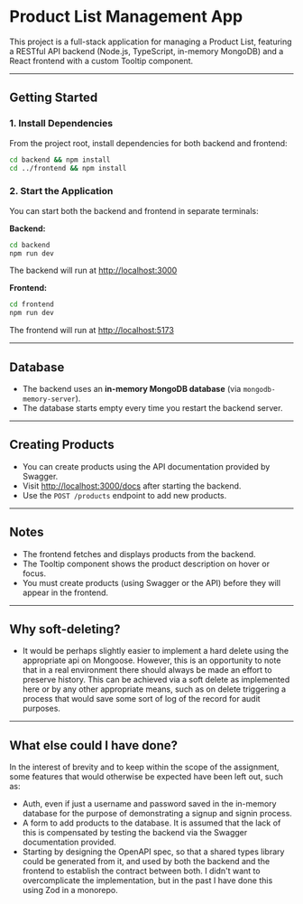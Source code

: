 # Product List Management App

This project is a full-stack application for managing a Product List, featuring a RESTful API backend (Node.js, TypeScript, in-memory MongoDB) and a React frontend with a custom Tooltip component.

---

## Getting Started

### 1. Install Dependencies

From the project root, install dependencies for both backend and frontend:

```bash
cd backend && npm install
cd ../frontend && npm install
```

### 2. Start the Application

You can start both the backend and frontend in separate terminals:

**Backend:**
```bash
cd backend
npm run dev
```
The backend will run at [http://localhost:3000](http://localhost:3000)

**Frontend:**
```bash
cd frontend
npm run dev
```
The frontend will run at [http://localhost:5173](http://localhost:5173)

---

## Database

- The backend uses an **in-memory MongoDB database** (via `mongodb-memory-server`).
- The database starts empty every time you restart the backend server.

---

## Creating Products

- You can create products using the API documentation provided by Swagger.
- Visit [http://localhost:3000/docs](http://localhost:3000/docs) after starting the backend.
- Use the `POST /products` endpoint to add new products.

---

## Notes
- The frontend fetches and displays products from the backend.
- The Tooltip component shows the product description on hover or focus.
- You must create products (using Swagger or the API) before they will appear in the frontend.

---

## Why soft-deleting?
- It would be perhaps slightly easier to implement a hard delete using the appropriate api on Mongoose. However, this is an opportunity to note that in a real environment there should always be made an effort to preserve history. This can be achieved via a soft delete as implemented here or by any other appropriate means, such as on delete triggering a process that would save some sort of log of the record for audit purposes.

---

## What else could I have done?
In the interest of brevity and to keep within the scope of the assignment, some features that would otherwise be expected have been left out, such as:
- Auth, even if just a username and password saved in the in-memory database for the purpose of demonstrating a signup and signin process.
- A form to add products to the database. It is assumed that the lack of this is compensated by testing the backend via the Swagger documentation provided.
- Starting by designing the OpenAPI spec, so that a shared types library could be generated from it, and used by both the backend and the frontend to establish the contract between both. I didn't want to overcomplicate the implementation, but in the past I have done this using Zod in a monorepo.

